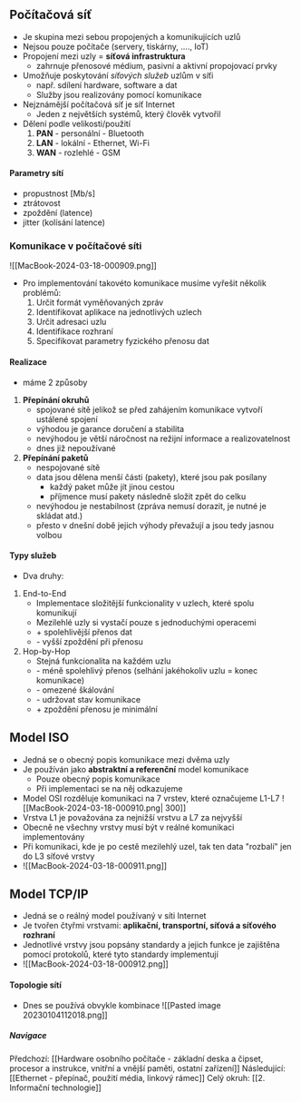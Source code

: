 ## Počítačová síť
- Je skupina mezi sebou propojených a komunikujících uzlů
- Nejsou pouze počítače (servery, tiskárny, ...., IoT)
- Propojení mezi uzly = **síťová infrastruktura**
	- zahrnuje přenosové médium, pasivní a aktivní propojovací prvky
- Umožňuje poskytování *síťových služeb* uzlům v síťi
	- např. sdílení hardware, software a dat
	- Služby jsou realizovány pomocí komunikace
- Nejznámější počítačová síť je síť Internet
	- Jeden z největších systémů, který člověk vytvořil
- Dělení podle velikosti/použití
	1. **PAN** - personální - Bluetooth
	2. **LAN** - lokální - Ethernet, Wi-Fi
	3. **WAN** - rozlehlé - GSM
#### Parametry sítí
- propustnost \[Mb/s]
- ztrátovost
- zpoždění (latence)
- jitter (kolísání latence)
### Komunikace v počítačové síti
![[MacBook-2024-03-18-000909.png]]
- Pro implementování takovéto komunikace musíme vyřešit několik problémů:
	1. Určit formát vyměňovaných zpráv
	2. Identifikovat aplikace na jednotlivých uzlech
	3. Určit adresaci uzlu
	4. Identifikace rozhraní
	5. Specifikovat parametry fyzického přenosu dat
#### Realizace
- máme 2 způsoby
1. **Přepínání okruhů**
	- spojované sítě jelikož se před zahájením komunikace vytvoří ustálené spojení
	- výhodou je garance doručení a stabilita
	- nevýhodou je větší náročnost na režijní informace a realizovatelnost
	- dnes již nepoužívané
2. **Přepínání paketů**
	- nespojované sítě
	- data jsou dělena menší části (pakety), které jsou pak posílany
		- každý paket může jít jinou cestou
		- příjmence musí pakety následně složit zpět do celku
	- nevýhodou je nestabilnost (zpráva nemusí dorazit, je nutné je skládat atd.)
	- přesto v dnešní době jejich výhody převažují a jsou tedy jasnou volbou
#### Typy služeb
- Dva druhy:
1) End-to-End
	- Implementace složitější funkcionality v uzlech, které spolu komunikují
	- Mezilehlé uzly si vystačí pouze s jednoduchými operacemi
	- \+ spolehlivější přenos dat
	- \- vyšší zpoždění při přenosu
2) Hop-by-Hop
	- Stejná funkcionalita na každém uzlu
	- \- méně spolehlivý přenos (selhání jakéhokoliv uzlu = konec komunikace)
	- \- omezené škálování
	- \- udržovat stav komunikace
	- \+ zpoždění přenosu je minimální

## Model ISO
- Jedná se o obecný popis komunikace mezi dvěma uzly
- Je používán jako **abstraktní a referenční** model komunikace
	- Pouze obecný popis komunikace
	- Při implementaci se na něj odkazujeme
- Model OSI rozděluje komunikaci na 7 vrstev, které označujeme L1-L7
  ![[MacBook-2024-03-18-000910.png| 300]]
- Vrstva L1 je považována za nejnižší vrstvu a L7 za nejvyšší
- Obecně ne všechny vrstvy musí být v reálné komunikaci implementovány
- Při komunikaci, kde je po cestě mezilehlý uzel, tak ten data "rozbalí" jen do L3 síťové vrstvy
- ![[MacBook-2024-03-18-000911.png]]

## Model TCP/IP
- Jedná se o reálný model používaný v síti Internet
- Je tvořen čtyřmi vrstvami: **aplikační, transportní, síťová a síťového rozhraní**
- Jednotlivé vrstvy jsou popsány standardy a jejich funkce je zajištěna pomocí protokolů, které tyto standardy implementují
- ![[MacBook-2024-03-18-000912.png]]
#### Topologie sítí
- Dnes se používá obvykle kombinace
![[Pasted image 20230104112018.png]]
##### Navigace
Předchozí:  [[Hardware osobního počítače - základní deska a čipset, procesor a instrukce, vnitřní a vnější paměti, ostatní zařízení]]
Následující: [[Ethernet - přepínač, použití média, linkový rámec]]
Celý okruh: [[2. Informační technologie]]